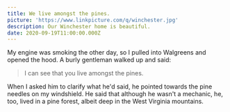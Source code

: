 ```yaml
---
title: We live amongst the pines.
picture: 'https://www.linkpicture.com/q/winchester.jpg'
description: Our Winchester home is beautiful.
date: 2020-09-19T11:00:00.000Z
---
```


My engine was smoking the other day, so I pulled into Walgreens and opened the hood.  A burly gentleman walked up and said:

> I can see that you live amongst the pines.

When I asked him to clarify what he'd said, he pointed towards the pine needles on my windshield. He said that although he wasn't a mechanic, he, too, lived in a pine forest, albeit deep in the West Virginia mountains. 